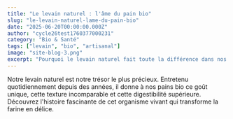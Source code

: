 ```yaml
---
title: "Le levain naturel : l'âme du pain bio"
slug: "le-levain-naturel-lame-du-pain-bio"
date: "2025-06-20T00:00:00.000Z"
author: "cycle26test1760377000231"
category: "Bio & Santé"
tags: ["levain", "bio", "artisanal"]
image: "site-blog-3.png"
excerpt: "Pourquoi le levain naturel fait toute la différence dans nos pains bio et comment nous le préparons chaque jour."
---
```

Notre levain naturel est notre trésor le plus précieux. Entretenu quotidiennement depuis des années, il donne à nos pains bio ce goût unique, cette texture incomparable et cette digestibilité supérieure. Découvrez l'histoire fascinante de cet organisme vivant qui transforme la farine en délice.
